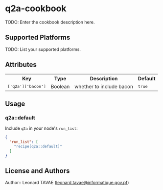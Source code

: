 # q2a-cookbook

TODO: Enter the cookbook description here.

## Supported Platforms

TODO: List your supported platforms.

## Attributes

<table>
  <tr>
    <th>Key</th>
    <th>Type</th>
    <th>Description</th>
    <th>Default</th>
  </tr>
  <tr>
    <td><tt>['q2a']['bacon']</tt></td>
    <td>Boolean</td>
    <td>whether to include bacon</td>
    <td><tt>true</tt></td>
  </tr>
</table>

## Usage

### q2a::default

Include `q2a` in your node's `run_list`:

```json
{
  "run_list": [
    "recipe[q2a::default]"
  ]
}
```

## License and Authors

Author:: Leonard TAVAE (<leonard.tavae@informatique.gov.pf>)
